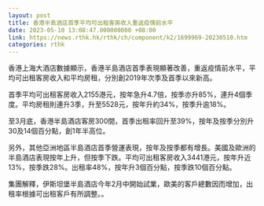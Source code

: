 ```yaml
---
layout: post
title: 香港半島酒店首季平均可出租客房收入重返疫情前水平
date: 2023-05-10 13:08:47.000000000 +08:00
link: https://news.rthk.hk/rthk/ch/component/k2/1699969-20230510.htm
categories: rthk
---
```


香港上海大酒店數據顯示，香港半島酒店首季表現顯著改善，重返疫情前水平，平均可出租客房收入和平均房租，分別創2019年次季及首季以來新高。

首季平均可出租客房收入2155港元，按年急升4.7倍，按季亦升85%，連升4個季度。平均房租則連升3季，升至5528元，按年升約34%，按季升逾18%。

至3月底，香港半島酒店客房300間，首季出租率回升至39%，按年及按季分別升30及14個百分點，創1年半高位。

另外，其他亞洲地區半島酒店首季營運表現，按年及按季都有增長。美國及歐洲的半島酒店表現按年上升，但按季下跌。平均可出租客房收入3441港元，按年升近13%，按季跌28%。出租率48%，按年升3個百分點，按季跌10個百分點。

集團解釋，伊斯坦堡半島酒店今年2月中開始試業，歐美的客戶總數因而增加，出租率根據可出租客戶有所調整。。
